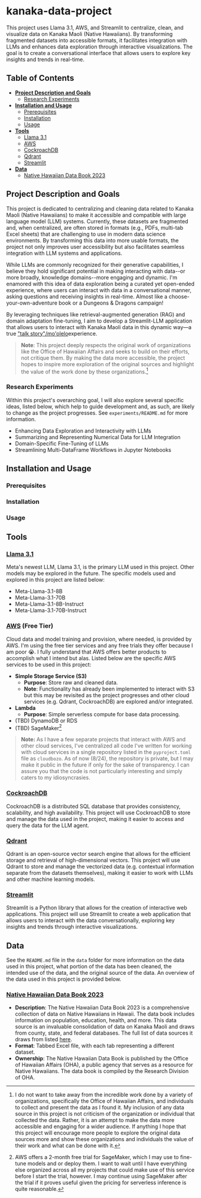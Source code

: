 # kanaka-data-project

This project uses Llama 3.1, AWS, and Streamlit to centralize, clean, and visualize data on Kanaka Maoli (Native Hawaiians). By transforming fragmented datasets into accessible formats, it facilitates integration with LLMs and enhances data exploration through interactive visualizations. The goal is to create a conversational interface that allows users to explore key insights and trends in real-time.

## Table of Contents

- [**Project Description and Goals**](#project-description-and-goals)
  - [Research Experiments](#research-experiments)
- [**Installation and Usage**](#installation-and-usage)
  - [Prerequisites](#prerequisites)
  - [Installation](#installation)
  - [Usage](#usage)
- [**Tools**](#tools)
  - [Llama 3.1](#llama-31)
  - [AWS](#aws-free-tier)
  - [CockroachDB](#cockroachdb)
  - [Qdrant](#qdrant)
  - [Streamlit](#streamlit)
- [**Data**](#data)
  - [Native Hawaiian Data Book 2023](#native-hawaiian-data-book-2023)

## Project Description and Goals

This project is dedicated to centralizing and cleaning data related to Kanaka Maoli (Native Hawaiians) to make it accessible and compatible with large language model (LLM) systems. Currently, these datasets are fragmented and, when centralized, are often stored in formats (e.g., PDFs, multi-tab Excel sheets) that are challenging to use in modern data science environments. By transforming this data into more usable formats, the project not only improves user accessibility but also facilitates seamless integration with LLM systems and applications.

While LLMs are commonly recognized for their generative capabilities, I believe they hold significant potential in making interacting with data--or more broadly, knowledge domains--more engaging and dynamic. I'm enamored with this idea of data exploration being a curated yet open-ended experience, where users can interact with data in a conversational manner, asking questions and receiving insights in real-time. Almost like a choose-your-own-adventure book or a Dungeons & Dragons campaign!

By leveraging techniques like retrieval-augmented generation (RAG) and domain adaptation fine-tuning, I aim to develop a Streamlit-LLM application that allows users to interact with Kanaka Maoli data in this dynamic way—a true ["talk story"/mo'olelo](https://education.nationalgeographic.org/resource/storytelling-and-cultural-traditions/)experience.

> **Note**: This project deeply respects the original work of organizations like the Office of Hawaiian Affairs and seeks to build on their efforts, not critique them. By making the data more accessible, the project hopes to inspire more exploration of the original sources and highlight the value of the work done by these organizations.[^bignote2]

### Research Experiments

Within this project's overarching goal, I will also explore several specific ideas, listed below, which help to guide development and, as such, are likely to change as the project progresses. See `experiments/README.md` for more information.

- Enhancing Data Exploration and Interactivity with LLMs
- Summarizing and Representing Numerical Data for LLM Integration
- Domain-Specific Fine-Tuning of LLMs
- Streamlining Multi-DataFrame Workflows in Jupyter Notebooks

## Installation and Usage

### Prerequisites

### Installation

### Usage

## Tools

### [Llama 3.1](https://llama.meta.com/)

Meta's newest LLM, Llama 3.1, is the primary LLM used in this project. Other models may be explored in the future. The specific models used and explored in this project are listed below:

- Meta-Llama-3.1-8B
- Meta-Llama-3.1-70B
- Meta-Llama-3.1-8B-Instruct
- Meta-Llama-3.1-70B-Instruct

### [AWS](https://aws.amazon.com/) (Free Tier)

Cloud data and model training and provision, where needed, is provided by AWS. I'm using the free tier services and any free trials they offer because I am poor :sob:. I fully understand that AWS offers better products to accomplish what I intend but alas. Listed below are the specific AWS services to be used in this project:

- **Simple Storage Service (S3)**
  - **Purpose**: Store raw and cleaned data.
  - **Note**: Functionality has already been implemented to interact with S3 but this may be revisited as the project progresses and other cloud services (e.g. Qdrant, CockroachDB) are explored and/or integrated.
- **Lambda**
  - **Purpose**: Simple serverless compute for base data processing.
- (TBD) DynamoDB or RDS
- (TBD) SageMaker[^bignote3]

> **Note:** As I have a few separate projects that interact with AWS and other cloud services, I've centralized all code I've written for working with cloud services in a single repository listed in the `pyproject.toml` file as `cloudbozo`. As of now (8/24), the repository is private, but I may make it public in the future if only for the sake of transparency. I can assure you that the code is not particularly interesting and simply caters to my idiosyncrasies.

### [CockroachDB](https://www.cockroachlabs.com/)

CockroachDB is a distributed SQL database that provides consistency, scalability, and high availability. This project will use CockroachDB to store and manage the data used in the project, making it easier to access and query the data for the LLM agent.

### [Qdrant](https://qdrant.com/)

Qdrant is an open-source vector search engine that allows for the efficient storage and retrieval of high-dimensional vectors. This project will use Qdrant to store and manage the vectorized data (e.g. contextual information separate from the datasets themselves), making it easier to work with LLMs and other machine learning models.

### [Streamlit](https://streamlit.io/)

Streamlit is a Python library that allows for the creation of interactive web applications. This project will use Streamlit to create a web application that allows users to interact with the data conversationally, exploring key insights and trends through interactive visualizations.

## Data

See the `README.md` file in the `data` folder for more information on the data used in this project, what portion of the data has been cleaned, the intended use of the data, and the original source of the data. An overview of the data used in this project is provided below.

### [Native Hawaiian Data Book 2023](https://www.ohadatabook.com/DB2023.html)

- **Description**: The Native Hawaiian Data Book 2023 is a comprehensive collection of data on Native Hawaiians in Hawaii. The data book includes information on population, education, health, and more. This data source is an invaluable consolidation of data on Kanaka Maoli and draws from county, state, and federal databases. The full list of data sources it draws from listed [here](https://ohadatabook.com/fr_statlinks.11.html).
- **Format**: Tabbed Excel file, with each tab representing a different dataset.
- **Ownership**: The Native Hawaiian Data Book is published by the Office of Hawaiian Affairs (OHA), a public agency that serves as a resource for Native Hawaiians. The data book is compiled by the Research Division of OHA.


[^bignote2]: I do not want to take away from the incredible work done by a variety of organizations, specifically the Office of Hawaiian Affairs, and individuals to collect and present the data as I found it. My inclusion of any data source in this project is not criticism of the organization or individual that collected the data. Rather, it is an attempt to make the data more accessible and engaging for a wider audience. If anything I hope that this project will encourage more people to explore the original data sources more and show these organizations and individuals the value of their work and what can be done with it.

[^bignote3]: AWS offers a 2-month free trial for SageMaker, which I may use to fine-tune models and or deploy them. I want to wait until I have everything else organized across all my projects that could make use of this service before I start the trial, however. I may continue using SageMaker after the trial if it proves useful given the pricing for serverless inference is quite reasonable.
